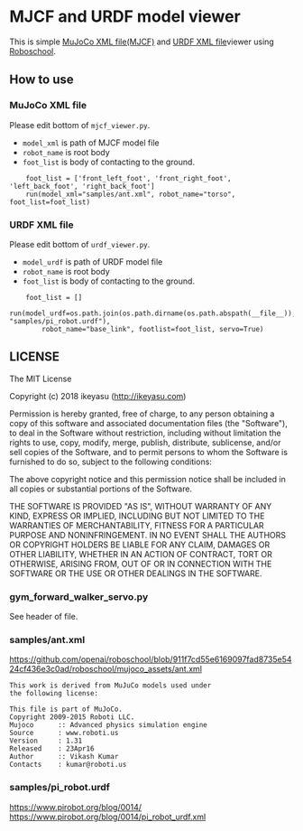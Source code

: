 MJCF and URDF model viewer
============

This is simple [MuJoCo XML file(MJCF)](http://mujoco.org/book/modeling.html#CURDF) and [URDF XML file](http://wiki.ros.org/en/urdf/Tutorials)viewer using [Roboschool](https://github.com/openai/roboschool).

How to use
----------

### MuJoCo XML file

Please edit bottom of `mjcf_viewer.py`.

* `model_xml` is path of MJCF model file
* `robot_name` is root body
* `foot_list` is body of contacting to the ground.

```
    foot_list = ['front_left_foot', 'front_right_foot', 'left_back_foot', 'right_back_foot']
    run(model_xml="samples/ant.xml", robot_name="torso", foot_list=foot_list)
```

### URDF XML file

Please edit bottom of `urdf_viewer.py`.

* `model_urdf` is path of URDF model file
* `robot_name` is root body
* `foot_list` is body of contacting to the ground.

```
    foot_list = []
    run(model_urdf=os.path.join(os.path.dirname(os.path.abspath(__file__)), "samples/pi_robot.urdf"),
        robot_name="base_link", footlist=foot_list, servo=True)
```

LICENSE
--------

The MIT License

Copyright (c) 2018 ikeyasu (http://ikeyasu.com)

Permission is hereby granted, free of charge, to any person obtaining a copy
of this software and associated documentation files (the "Software"), to deal
in the Software without restriction, including without limitation the rights
to use, copy, modify, merge, publish, distribute, sublicense, and/or sell
copies of the Software, and to permit persons to whom the Software is
furnished to do so, subject to the following conditions:

The above copyright notice and this permission notice shall be included in
all copies or substantial portions of the Software.

THE SOFTWARE IS PROVIDED "AS IS", WITHOUT WARRANTY OF ANY KIND, EXPRESS OR
IMPLIED, INCLUDING BUT NOT LIMITED TO THE WARRANTIES OF MERCHANTABILITY,
FITNESS FOR A PARTICULAR PURPOSE AND NONINFRINGEMENT. IN NO EVENT SHALL THE
AUTHORS OR COPYRIGHT HOLDERS BE LIABLE FOR ANY CLAIM, DAMAGES OR OTHER
LIABILITY, WHETHER IN AN ACTION OF CONTRACT, TORT OR OTHERWISE, ARISING FROM,
OUT OF OR IN CONNECTION WITH THE SOFTWARE OR THE USE OR OTHER DEALINGS IN
THE SOFTWARE.

### gym_forward_walker_servo.py

See header of file.

### samples/ant.xml

https://github.com/openai/roboschool/blob/911f7cd55e6169097fad8735e5424cf436e3c0ad/roboschool/mujoco_assets/ant.xml

```
This work is derived from MuJuCo models used under
the following license:

This file is part of MuJoCo.     
Copyright 2009-2015 Roboti LLC.	
Mujoco		:: Advanced physics simulation engine
Source		: www.roboti.us
Version		: 1.31
Released 	: 23Apr16
Author		:: Vikash Kumar
Contacts 	: kumar@roboti.us
```

### samples/pi_robot.urdf

https://www.pirobot.org/blog/0014/
https://www.pirobot.org/blog/0014/pi_robot_urdf.xml
